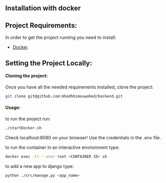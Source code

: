## Installation with docker

## Project Requirements:

In order to get the project running you need to install:

- [Docker](https://docs.docker.com/get-docker/).

## Setting the Project Locally:

#### Cloning the project:

Once you have all the needed requirements installed, clone the project:

``` bash
git clone git@github.com:mhadhbimouwahed/backend.git
```


#### Usage:

to run the project run:

``` bash
./startDocker.sh
```

Check localhost:8080 on your browser!
Use the credentials in the .env file.

to run the container in an interactive environment type:
``` bash
docker exec -ti --user root <CONTAINER ID> sh
```

to add a new app to django type:
``` bash
python ./src/manage.py <app_name>
```
